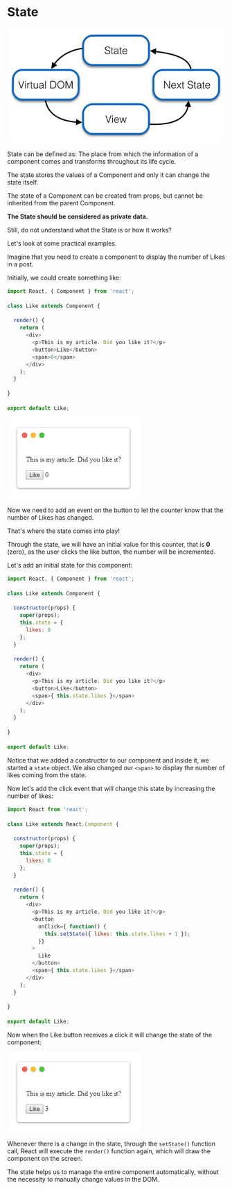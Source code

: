 # State

![](/images/image_010.png)

State can be defined as: The place from which the information of a component comes and transforms throughout its life cycle.

The state stores the values of a Component and only it can change the state itself.

The state of a Component can be created from props, but cannot be inherited from the parent Component.

**The State should be considered as private data.**

Still, do not understand what the State is or how it works?

Let's look at some practical examples.

Imagine that you need to create a component to display the number of Likes in a post.

Initially, we could create something like:

```js
import React, { Component } from 'react';

class Like extends Component {

  render() {
    return (
      <div>
        <p>This is my article. Did you like it?</p>
        <button>Like</button>
        <span>0</span>
      </div>
    );
  }

}

export default Like;
```

![](/images/image_011.png)


Now we need to add an event on the button to let the counter know that the number of Likes has changed.

That's where the state comes into play!

Through the state, we will have an initial value for this counter, that is **0** (zero), as the user clicks the like button, the number will be incremented.

Let's add an initial state for this component:

```js
import React, { Component } from 'react';

class Like extends Component {

  constructor(props) {
    super(props);
    this.state = {
      likes: 0
    };
  }

  render() {
    return (
      <div>
        <p>This is my article. Did you like it?</p>
        <button>Like</button>
        <span>{ this.state.likes }</span>
      </div>
    );
  }

}

export default Like;
```

Notice that we added a constructor to our component and inside it, we started a `state` object. We also changed our `<span>` to display the number of likes coming from the state.

Now let's add the click event that will change this state by increasing the number of likes:

```js
import React from 'react';

class Like extends React.Component {

  constructor(props) {
    super(props);
    this.state = {
      likes: 0
    };
  }

  render() {
    return (
      <div>
        <p>This is my article. Did you like it?</p>
        <button
          onClick={ function() {
            this.setState({ likes: this.state.likes + 1 });
          }}
        >
          Like
        </button>
        <span>{ this.state.likes }</span>
      </div>
    );
  }

}

export default Like;
```

Now when the Like button receives a click it will change the state of the component:

![](/images/image_012.png)

Whenever there is a change in the state, through the `setState()` function call, React will execute the `render()` function again, which will draw the component on the screen.

The state helps us to manage the entire component automatically, without the necessity to manually change values in the DOM.
